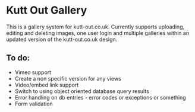 Kutt Out Gallery
===============

This is a gallery system for kutt-out.co.uk. Currently supports uploading, editing and deleting images, one user login and multiple galleries within an updated version of the kutt-out.co.uk design.

To do:
------

* Vimeo support
* Create a non specific version for any views
* Video/embed link support
* Switch to using object oriented database query results
* Error handling on db entries - error codes or exceptions or something
* Form validation
